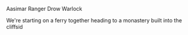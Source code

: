 Aasimar Ranger
Drow Warlock

We're starting on a ferry together heading to a monastery built into the cliffsid